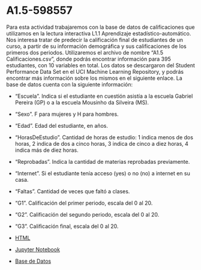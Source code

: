 # A1.5-598557
Para esta actividad trabajaremos con la base de datos de calificaciones que utilizamos en la
lectura interactiva L1.1 Aprendizaje estadístico-automático. Nos interesa tratar de predecir la
calificación final de estudiantes de un curso, a partir de su información demográfica y sus
calificaciones de los primeros dos periodos.
Utilizaremos el archivo de nombre “A1.5 Calificaciones.csv”, donde podrás encontrar información
para 395 estudiantes, con 10 variables en total. Los datos se descargaron del Student
Performance Data Set en el UCI Machine Learning Repository, y podrás encontrar más
información sobre los mismos en el siguiente enlace.
La base de datos cuenta con la siguiente información:

- “Escuela”. Indica si el estudiante en cuestión asistía a la escuela Gabriel Pereira (GP) o
a la escuela Mousinho da Silveira (MS).
- “Sexo”. F para mujeres y H para hombres.
- “Edad”. Edad del estudiante, en años.
- “HorasDeEstudio”. Cantidad de horas de estudio: 1 indica menos de dos horas, 2
indica de dos a cinco horas, 3 indica de cinco a diez horas, 4 indica más de diez horas.
- “Reprobadas”. Indica la cantidad de materias reprobadas previamente.
- “Internet”. Si el estudiante tenía acceso (yes) o no (no) a internet en su casa.
- “Faltas”. Cantidad de veces que faltó a clases.
- “G1”. Calificación del primer periodo, escala del 0 al 20.
- “G2”. Calificación del segundo periodo, escala del 0 al 20.
- “G3”. Calificación final, escala del 0 al 20.

- [HTML](./A1_5-598557.html)
- [Jupyter Notebook](./A1_5-598557.ipynb)
- [Base de Datos](./A1.5%20Calificaciones.csv)
